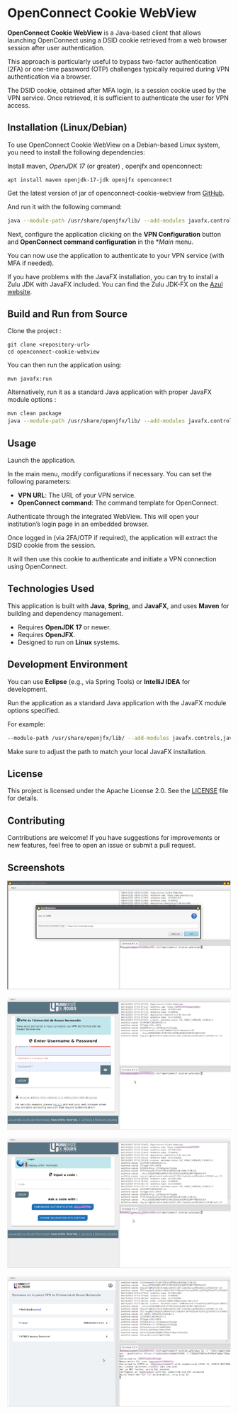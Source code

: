 # OpenConnect Cookie WebView

**OpenConnect Cookie WebView** is a Java-based client that allows launching OpenConnect using a DSID cookie retrieved from a web browser session after user authentication.

This approach is particularly useful to bypass two-factor authentication (2FA) or one-time password (OTP) challenges typically required during VPN authentication via a browser.

The DSID cookie, obtained after MFA login, is a session cookie used by the VPN service. Once retrieved, it is sufficient to authenticate the user for VPN access.

## Installation (Linux/Debian)
To use OpenConnect Cookie WebView on a Debian-based Linux system, you need to install the following dependencies:

Install maven, *OpenJDK 17* (or greater) , openjfx and openconnect:

```
apt install maven openjdk-17-jdk openjfx openconnect
```

Get the latest version of jar of openconnect-cookie-webview from [GitHub](https://github.com/vbonamy/openconnect-cookie-webview/releases).

And run it with the following command:

```bash
java --module-path /usr/share/openjfx/lib/ --add-modules javafx.controls,javafx.fxml,javafx.base,javafx.media,javafx.graphics,javafx.swing,javafx.web -jar openconnect-cookie-webview-1.2.jar
```

Next, configure the application clicking on the **VPN Configuration** button and **OpenConnect command configuration** in the **Main* menu.

You can now use the application to authenticate to your VPN service (with MFA if needed).

If you have problems with the JavaFX installation, you can try to install a Zulu JDK with JavaFX included. You can find the Zulu JDK-FX on the [Azul website](https://www.azul.com/downloads/?package=jdk-fx#zulu).


## Build and Run from Source

Clone the project :

```
git clone <repository-url>
cd openconnect-cookie-webview
```

You can then run the application using:
```
mvn javafx:run
```

Alternatively, run it as a standard Java application with proper JavaFX module options :

```bash
mvn clean package
java --module-path /usr/share/openjfx/lib/ --add-modules javafx.controls,javafx.fxml,javafx.base,javafx.media,javafx.graphics,javafx.swing,javafx.web -jar target/openconnect-cookie-webview-1.3-SNAPSHOT.jar
```

## Usage
Launch the application.

In the main menu, modify configurations if necessary. You can set the following parameters:
- **VPN URL**: The URL of your VPN service.
- **OpenConnect command**: The command template for OpenConnect. 

Authenticate through the integrated WebView. This will open your institution’s login page in an embedded browser.

Once logged in (via 2FA/OTP if required), the application will extract the DSID cookie from the session.

It will then use this cookie to authenticate and initiate a VPN connection using OpenConnect.


## Technologies Used

This application is built with **Java**, **Spring**, and **JavaFX**, and uses **Maven** for building and dependency management.

- Requires **OpenJDK 17** or newer.
- Requires **OpenJFX**.
- Designed to run on **Linux** systems.

## Development Environment

You can use **Eclipse** (e.g., via Spring Tools) or **IntelliJ IDEA** for development.

Run the application as a standard Java application with the JavaFX module options specified.

For example:

```bash
--module-path /usr/share/openjfx/lib/ --add-modules javafx.controls,javafx.fxml,javafx.base,javafx.media,javafx.graphics,javafx.swing,javafx.web
```

Make sure to adjust the path to match your local JavaFX installation.

## License

This project is licensed under the Apache License 2.0. See the [LICENSE](LICENSE) file for details.

## Contributing

Contributions are welcome! If you have suggestions for improvements or new features, feel free to open an issue or submit a pull request.

## Screenshots

![Configuration](src/etc/openconnect-mfa-0.png)

![Authentication with MFA, login/password page](src/etc/openconnect-mfa-1.png)

![Authentication with MFA, One-Time Password (OTP) page](src/etc/openconnect-mfa-2.png)

![Authentication, DSID cookie extraction and OpenConnect command execution](src/etc/openconnect-mfa-3.png)